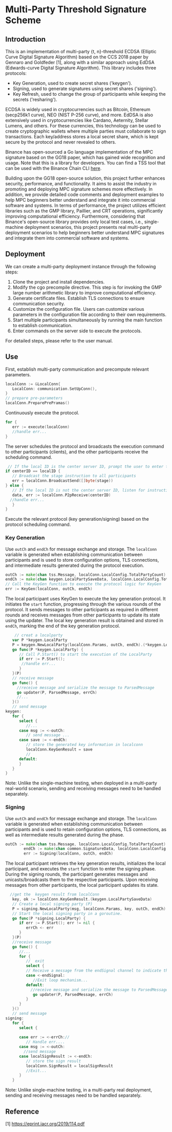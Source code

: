 # Multi-Party Threshold Signature Scheme

## Introduction

This is an implementation of multi-party {t, n}-threshold ECDSA (Elliptic Curve Digital Signature Algorithm) based on the CCS 2018 paper by Gennaro and Goldfeder [1], along with a similar approach using EdDSA (Edwards-curve Digital Signature Algorithm). This library includes three protocols:

- Key Generation, used to create secret shares ('keygen').
- Signing, used to generate signatures using secret shares ('signing').
- Key Refresh, used to change the group of participants while keeping the secrets ('resharing').

ECDSA is widely used in cryptocurrencies such as Bitcoin, Ethereum (secp256k1 curve), NEO (NIST P-256 curve), and more. EdDSA is also extensively used in cryptocurrencies like Cardano, Aeternity, Stellar Lumens, and others. For these currencies, this technology can be used to create cryptographic wallets where multiple parties must collaborate to sign transactions. Each key/address stores a local secret share, which is kept secure by the protocol and never revealed to others.

Binance has open-sourced a Go language implementation of the MPC signature based on the GG18 paper, which has gained wide recognition and usage. Note that this is a library for developers. You can find a TSS tool that can be used with the Binance Chain CLI [here](https://docs.binance.org/tss.html).

Building upon the GG18 open-source solution, this project further enhances security, performance, and functionality. It aims to assist the industry in promoting and deploying MPC signature schemes more effectively. In addition, we provide detailed code comments and deployment examples to help MPC beginners better understand and integrate it into commercial software and systems. In terms of performance, the project utilizes efficient libraries such as the GMP library, Paillier, and CRT operations, significantly improving computational efficiency. Furthermore, considering that Binance's open-source library provides only local test cases, i.e., single-machine deployment scenarios, this project presents real multi-party deployment scenarios to help beginners better understand MPC signatures and integrate them into commercial software and systems.

## Deployment

We can create a multi-party deployment instance through the following steps:

1. Clone the project and install dependencies.
2. Modify the cgo precompile directive. This step is for invoking the GMP large number arithmetic library to improve computational efficiency.
3. Generate certificate files. Establish TLS connections to ensure communication security.
4. Customize the configuration file. Users can customize various parameters in the configuration file according to their own requirements.
5. Start multiple participants simultaneously by running the main function to establish communication.
6. Enter commands on the server side to execute the protocols.

For detailed steps, please refer to the user manual.



## Use

First, establish multi-party communication and precompute relevant parameters.

```go
localConn := &LocalConn{
   LocalConn: communication.SetUpConn(),
}
// prepare pre-parameters
localConn.PreparePrePramas()
```

Continuously execute the protocol.

```go
for {
   err := execute(localConn)
   //handle err...
}
```

The server schedules the protocol and broadcasts the execution command to other participants (clients), and the other participants receive the scheduling command.

```go
 // If the local ID is the center server ID, prompt the user to enter the stage of the protocol.
if centerID == localID {
   // Broadcast the stage instruction to all participants
   err = localConn.BroadcastSend([]byte(stage))
} else {
   // If the local ID is not the center server ID, listen for instructions from the center server.
   data, err := localConn.P2pReceive(centerID)
  //handle err...
   }
}
```

Execute the relevant protocol (key generation/signing) based on the protocol scheduling command.

### Key Generation

Use `outCh` and `endCh` for message exchange and storage. The `localConn` variable is generated when establishing communication between participants and is used to store configuration options, TLS connections, and intermediate results generated during the protocol execution.

```go
outCh := make(chan tss.Message, localConn.LocalConfig.TotalPartyCount)
endCh := make(chan keygen.LocalPartySaveData, localConn.LocalConfig.TotalPartyCount)
// Call the KeyGen function to execute the protocol logic for KeyGen
err := KeyGen(localConn, outCh, endCh)
```

The local participant uses KeyGen to execute the key generation protocol. It initiates the `start` function, progressing through the various rounds of the protocol. It sends messages to other participants as required in different rounds and receives messages from other participants to update its state using the updater. The local key generation result is obtained and stored in `endCh`, marking the end of the key generation protocol.

```go
    // creat a localparty
   var P *keygen.LocalParty
   P = keygen.NewLocalParty(localConn.Params, outCh, endCh).(*keygen.LocalParty)
   go func(P *keygen.LocalParty) {
      // Call P.Start() to start the execution of the LocalParty
      if err := P.Start(); 
       //handle err...
      }
   }(P)
   // receive message
   go func() {
     //receive message and serialize the message to ParsedMessage
     go updater(P, ParsedMessage, errCh)
     //...
   }()
   // send message
keygen:
   for {
      select {
         //...
      case msg := <-outCh:
         // send message ...
      case save := <-endCh: 
         // store the generated key information in localconn
         localConn.KeyGenResult = save
         //
      default:
      }
   }
}
```

Note: Unlike the single-machine testing, when deployed in a multi-party real-world scenario, sending and receiving messages need to be handled separately.

### Signing

Use `outCh` and `endCh` for message exchange and storage. The `localConn` variable is generated when establishing communication between participants and is used to retain configuration options, TLS connections, as well as intermediate results generated during the phase.

```go
outCh := make(chan tss.Message, localConn.LocalConfig.TotalPartyCount)
		endCh := make(chan common.SignatureData, localConn.LocalConfig.TotalPartyCount)
		err := Signing(localConn, outCh, endCh)
```

The local participant retrieves the key generation results, initializes the local participant, and executes the `start` function to enter the signing phase. During the signing rounds, the participant generates messages and unicasts/broadcasts them to the respective participants. Upon receiving messages from other participants, the local participant updates its state.

```go
  //get the  keygen result from localConn
   key, ok := localConn.KeyGenResult.(keygen.LocalPartySaveData)
   // Create a local signing party (P)
   P = signing.NewLocalParty(msg, localConn.Params, key, outCh, endCh).(*signing.LocalParty)
   // Start the local signing party in a goroutine.
   go func(P *signing.LocalParty) {
      if err := P.Start(); err != nil {
         errCh <- err
      }
   }(P)
   //receive message
   go func() {
      //...
      for {
         //  exit
         select {
         // Receive a message from the endSignal channel to indicate that the function has finished.
         case <-endSignal:
            //Exit loop mechanism...
         default:
           //receive message and serialize the message to ParsedMessage
            go updater(P, ParsedMessage, errCh)
         }
      }
   }()
   // send message 
signing:
   for {
      select {
      
      case err := <-errCh://
         // Handle err....
      case msg := <-outCh:
        //send message
      case localSignResult := <-endCh:
         // store the sign result
         localConn.SignResult = localSignResult
         //Exit...
      }
   }
```

Note: Unlike single-machine testing, in a multi-party real deployment, sending and receiving messages need to be handled separately.

## Reference

\[1\] https://eprint.iacr.org/2019/114.pdf

